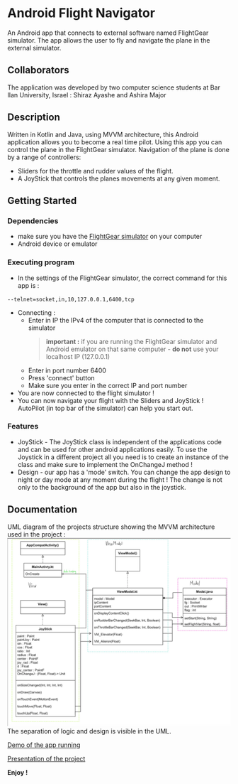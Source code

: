 # Android Flight Navigator

An Android app that connects to external software named FlightGear simulator.
The app allows the user to fly and navigate the plane in the external simulator.

## Collaborators

The application was developed by two computer science students at Bar Ilan University, Israel : Shiraz Ayashe and Ashira Major


## Description

Written in Kotlin and Java, using MVVM architecture, this Android application allows you to become a real time pilot.
Using this app you can control the plane in the FlightGear simulator.
Navigation of the plane is done by a range of controllers:
* Sliders for the throttle and rudder values of the flight.
* A JoyStick that controls the planes movements at any given moment.


## Getting Started

### Dependencies

* make sure you have the [FlightGear simulator](https://www.flightgear.org/) on your computer
* Android device or emulator


### Executing program

* In the settings of the FlightGear simulator, the correct command for this app is :
```
--telnet=socket,in,10,127.0.0.1,6400,tcp
```
* Connecting :
  * Enter in IP the IPv4 of the computer that is connected to the simulator
     > **important :** if you are running the FlightGear simulator and Android emulator on that same computer - **do not** use your localhost IP (127.0.0.1)
  * Enter in port number 6400
  * Press 'connect' button
  * Make sure you enter in the correct IP and port number
* You are now connected to the flight simulator !
* You can now navigate your flight with the Sliders and JoyStick ! AutoPilot (in top bar of the simulator) can help you start out.

### Features
* JoyStick - The JoyStick class is independent of the applications code and can be used for other android applications easily.
  To use the Joystick in a different project all you need is to create an instance of the class and make sure to implement the OnChangeJ method !
* Design - our app has a 'mode' switch. You can change the app design to night or day mode at any moment during the flight ! The change is not only to the background of the app but also in the joystick.

## Documentation

UML diagram of the projects structure showing the MVVM architecture used in the project :
![Image of UML](https://github.com/ashira-major/Android-FlightApp/blob/c7dc3bd50d49d11d93ccad93974e2e576b7811f0/Screen%20Shot%202021-06-27%20at%2020.08.54.png)
The separation of logic and design is visible in the UML.

[Demo of the app running ](https://youtu.be/wLuhWBaAajI)

[Presentation of the project](https://github.com/ashira-major/Android-FlightApp/blob/5b4153448b25de44ce4c154710ae334934b04abd/FlightApp.pdf)

**Enjoy !**
